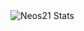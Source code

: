 <img src="https://github-readme-stats.vercel.app/api?username=HongMuchang=true&theme=radical" alt="Neos21 Stats">
